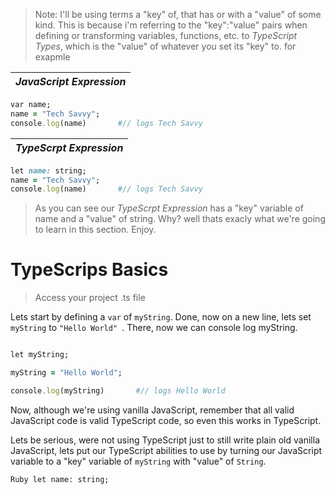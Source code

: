 > Note: I'll be using terms a "key" of, that has or with a "value" of some kind. This is because i'm referring to the "key":"value" pairs when defining or transforming variables, functions, etc. to *TypeScript Types*, which is the "value" of whatever you set its "key" to. for exapmle 

| *JavaScript Expression* |
| --- |
```Ruby 
var name;
name = "Tech Savvy";
console.log(name)       #// logs Tech Savvy
```

| *TypeScrpt Expression* |
| --- |
```Ruby 
let name: string;
name = "Tech Savvy";
console.log(name)       #// logs Tech Savvy
```
> As you can see our *TypeScrpt Expression* has a "key" variable of name and a "value" of string. Why? well thats exacly what we're going to learn in this section. Enjoy.

# TypeScrips Basics

> Access your project .ts file

Lets start by defining a ```var``` of ```myString```. Done, now on a new line, lets set ```myString``` to ```"Hello World" ```. 
There, now we can console log myString.

```Ruby

let myString;

myString = "Hello World";

console.log(myString)       #// logs Hello World

```

Now, although we're using vanilla JavaScript, remember that all valid JavaScript code is valid TypeScript code, so even this works in TypeScript.

Lets be serious, were not using TypeScript just to still write plain old vanilla JavaScript, lets put our TypeScript abilities to use by turning our JavaScript variable to a "key" variable of ```myString``` with "value" of ```String```.

```Ruby let name: string;```


